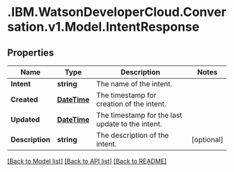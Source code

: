 # .IBM.WatsonDeveloperCloud.Conversation.v1.Model.IntentResponse
## Properties

Name | Type | Description | Notes
------------ | ------------- | ------------- | -------------
**Intent** | **string** | The name of the intent. | 
**Created** | [**DateTime**](DateTime.md) | The timestamp for creation of the intent. | 
**Updated** | [**DateTime**](DateTime.md) | The timestamp for the last update to the intent. | 
**Description** | **string** | The description of the intent. | [optional] 

[[Back to Model list]](../README.md#documentation-for-models) [[Back to API list]](../README.md#documentation-for-api-endpoints) [[Back to README]](../README.md)

